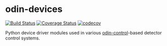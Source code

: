 # odin-devices
[![Build Status](https://travis-ci.com/stfc-aeg/odin-devices.svg?branch=master&service=github)](https://travis-ci.com/stfc-aeg/odin-devices)
[![Coverage Status](https://coveralls.io/repos/github/stfc-aeg/odin-devices/badge.svg?branch=master&service=github)](https://coveralls.io/github/stfc-aeg/odin-devices?branch=master)
[![codecov](https://codecov.io/gh/stfc-aeg/odin-devices/branch/master/graph/badge.svg?token=3D59MNOBKF)](https://codecov.io/gh/stfc-aeg/odin-devices)

Python device driver modules used in various [odin-control](https://github.com/odin-detector/odin-control)-based detector control systems.
